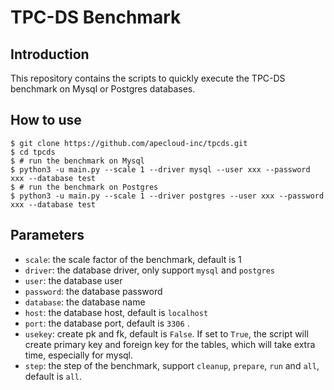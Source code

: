 # TPC-DS Benchmark

## Introduction
This repository contains the scripts to quickly execute the TPC-DS benchmark on Mysql or Postgres databases.

## How to use
```shell
$ git clone https://github.com/apecloud-inc/tpcds.git
$ cd tpcds
$ # run the benchmark on Mysql
$ python3 -u main.py --scale 1 --driver mysql --user xxx --password xxx --database test
$ # run the benchmark on Postgres
$ python3 -u main.py --scale 1 --driver postgres --user xxx --password xxx --database test
```

## Parameters
- `scale`: the scale factor of the benchmark, default is 1
- `driver`: the database driver, only support `mysql` and `postgres`
- `user`: the database user
- `password`: the database password
- `database`: the database name
- `host`: the database host, default is `localhost`
- `port`: the database port, default is `3306` .
- `usekey`: create pk and fk, default is `False`. If set to `True`, the script will create primary key and foreign key for the tables, which will take extra time, especially for mysql.
- `step`: the step of the benchmark, support `cleanup`, `prepare`, `run` and `all`, default is `all`.